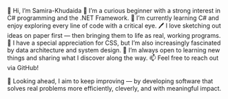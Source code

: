 👋 Hi, I’m Samira-Khudaida
👀 I’m a curious beginner with a strong interest in C# programming and the .NET Framework.
🌱 I’m currently learning C# and enjoy exploring every line of code with a critical eye.
🖊 I love sketching out ideas on paper first — then bringing them to life as real, working programs.
🎨 I have a special appreciation for CSS, but I’m also increasingly fascinated by data architecture and system design.
💬 I’m always open to learning new things and sharing what I discover along the way.
📫 Feel free to reach out via GitHub!

🔭 Looking ahead, I aim to keep improving — by developing software that solves real problems more efficiently, cleverly, and with meaningful impact.

